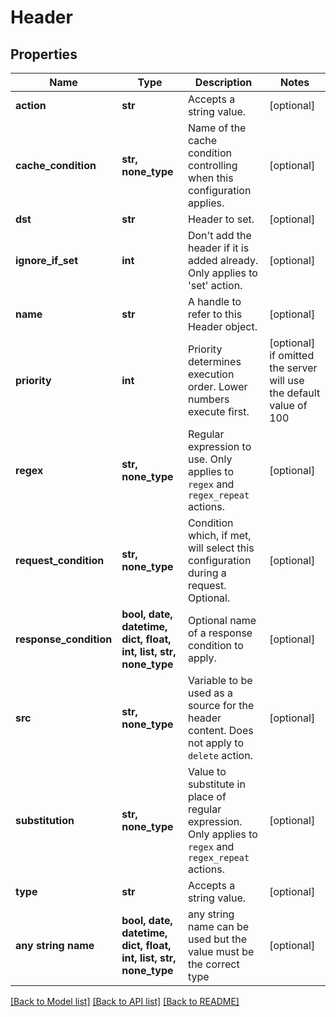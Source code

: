 # Header


## Properties
Name | Type | Description | Notes
------------ | ------------- | ------------- | -------------
**action** | **str** | Accepts a string value. | [optional] 
**cache_condition** | **str, none_type** | Name of the cache condition controlling when this configuration applies. | [optional] 
**dst** | **str** | Header to set. | [optional] 
**ignore_if_set** | **int** | Don&#39;t add the header if it is added already. Only applies to &#39;set&#39; action. | [optional] 
**name** | **str** | A handle to refer to this Header object. | [optional] 
**priority** | **int** | Priority determines execution order. Lower numbers execute first. | [optional]  if omitted the server will use the default value of 100
**regex** | **str, none_type** | Regular expression to use. Only applies to `regex` and `regex_repeat` actions. | [optional] 
**request_condition** | **str, none_type** | Condition which, if met, will select this configuration during a request. Optional. | [optional] 
**response_condition** | **bool, date, datetime, dict, float, int, list, str, none_type** | Optional name of a response condition to apply. | [optional] 
**src** | **str, none_type** | Variable to be used as a source for the header content. Does not apply to `delete` action. | [optional] 
**substitution** | **str, none_type** | Value to substitute in place of regular expression. Only applies to `regex` and `regex_repeat` actions. | [optional] 
**type** | **str** | Accepts a string value. | [optional] 
**any string name** | **bool, date, datetime, dict, float, int, list, str, none_type** | any string name can be used but the value must be the correct type | [optional]

[[Back to Model list]](../README.md#documentation-for-models) [[Back to API list]](../README.md#documentation-for-api-endpoints) [[Back to README]](../README.md)



